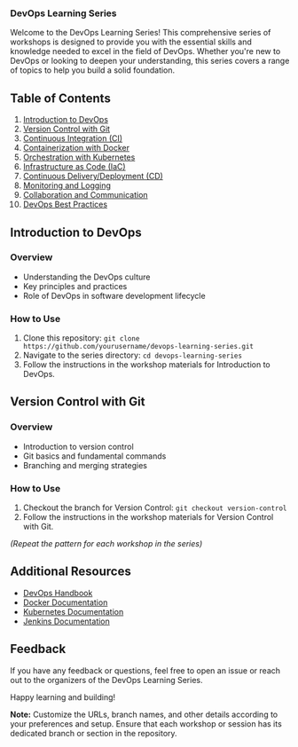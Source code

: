 

### DevOps Learning Series

Welcome to the DevOps Learning Series! This comprehensive series of workshops is designed to provide you with the essential skills and knowledge needed to excel in the field of DevOps. Whether you're new to DevOps or looking to deepen your understanding, this series covers a range of topics to help you build a solid foundation.

## Table of Contents

1. [Introduction to DevOps](#introduction-to-devops)
2. [Version Control with Git](#version-control-with-git)
3. [Continuous Integration (CI)](#continuous-integration-ci)
4. [Containerization with Docker](#containerization-with-docker)
5. [Orchestration with Kubernetes](#orchestration-with-kubernetes)
6. [Infrastructure as Code (IaC)](#infrastructure-as-code-iac)
7. [Continuous Delivery/Deployment (CD)](#continuous-deliverydeployment-cd)
8. [Monitoring and Logging](#monitoring-and-logging)
9. [Collaboration and Communication](#collaboration-and-communication)
10. [DevOps Best Practices](#devops-best-practices)

## Introduction to DevOps

### Overview
- Understanding the DevOps culture
- Key principles and practices
- Role of DevOps in software development lifecycle

### How to Use
1. Clone this repository: `git clone https://github.com/yourusername/devops-learning-series.git`
2. Navigate to the series directory: `cd devops-learning-series`
3. Follow the instructions in the workshop materials for Introduction to DevOps.

## Version Control with Git

### Overview
- Introduction to version control
- Git basics and fundamental commands
- Branching and merging strategies


### How to Use
1. Checkout the branch for Version Control: `git checkout version-control`
2. Follow the instructions in the workshop materials for Version Control with Git.

_(Repeat the pattern for each workshop in the series)_

## Additional Resources
- [DevOps Handbook](https://www.devopshandbook.com/)
- [Docker Documentation](https://docs.docker.com/)
- [Kubernetes Documentation](https://kubernetes.io/docs/)
- [Jenkins Documentation](https://www.jenkins.io/doc/)

## Feedback
If you have any feedback or questions, feel free to open an issue or reach out to the organizers of the DevOps Learning Series.

Happy learning and building!

**Note:** Customize the URLs, branch names, and other details according to your preferences and setup. Ensure that each workshop or session has its dedicated branch or section in the repository.

